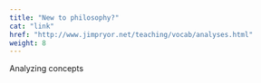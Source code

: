 ```yaml
---
title: "New to philosophy?"
cat: "link"
href: "http://www.jimpryor.net/teaching/vocab/analyses.html"
weight: 8
---
```

Analyzing concepts